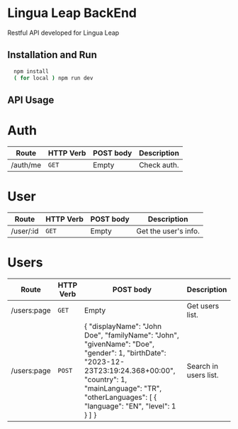 
# Lingua Leap BackEnd

Restful API developed for Lingua Leap

## Installation and Run

```bash 
  npm install
  ( for local ) npm run dev
```
    
## API Usage

# Auth

| Route | HTTP Verb	 | POST body	 | Description	 |
| --- | --- | --- | --- |
| /auth/me | `GET` | Empty | Check auth. |

# User

| Route | HTTP Verb	 | POST body	 | Description	 |
| --- | --- | --- | --- |
| /user/:id | `GET` | Empty | Get the user's info. |

# Users

| Route | HTTP Verb	 | POST body	 | Description	 |
| --- | --- | --- | --- |
| /users:page | `GET` | Empty | Get users list. |
| /users:page | `POST` | { "displayName": "John Doe", "familyName": "John", "givenName": "Doe", "gender": 1, "birthDate": "2023-12-23T23:19:24.368+00:00", "country": 1, "mainLanguage": "TR", "otherLanguages": [ { "language": "EN", "level": 1 } ] } | Search in users list. |


